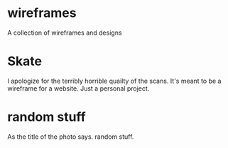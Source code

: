 wireframes
==========

A collection of wireframes and designs


Skate
=====

I apologize for the terribly horrible quailty of the scans.
It's meant to be a wireframe for a website. Just a personal project.

random stuff
============

As the title of the photo says. random stuff.

